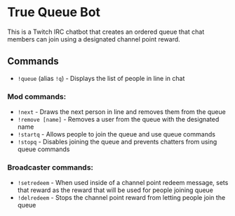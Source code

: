# True Queue Bot 
This is a Twitch IRC chatbot that creates an ordered queue that chat members can join using a designated channel point reward.

## Commands
* `!queue` (alias `!q`) - Displays the list of people in line in chat

### Mod commands:
* `!next` - Draws the next person in line and removes them from the queue
* `!remove [name]` - Removes a user from the queue with the designated name
* `!startq` - Allows people to join the queue and use queue commands
* `!stopq` - Disables joining the queue and prevents chatters from using queue commands

### Broadcaster commands:
* `!setredeem` - When used inside of a channel point redeem message, sets that reward as the reward that will be used for people joining queue
* `!delredeem` - Stops the channel point reward from letting people join the queue
